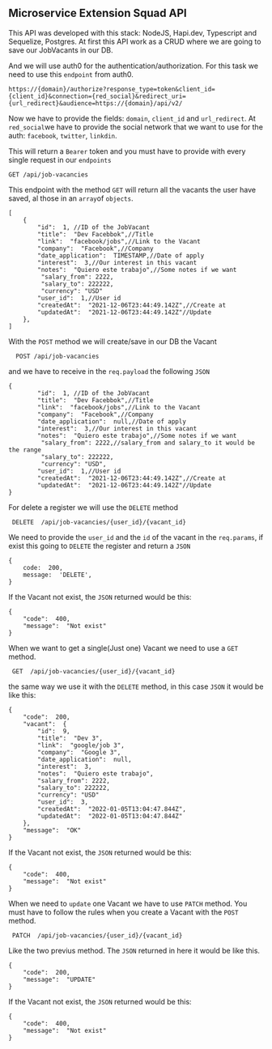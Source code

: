 ## **Microservice Extension Squad API**
This API was developed with this stack: NodeJS, Hapi.dev, Typescript and Sequelize, Postgres.
At first this API work as a CRUD where we are going to save our JobVacants in our DB.

And we will use auth0 for the authentication/authorization. For this task we need to use this `endpoint` from auth0.

    https://{domain}/authorize?response_type=token&client_id={client_id}&connection={red_social}&redirect_uri={url_redirect}&audience=https://{domain}/api/v2/

Now we have to provide the fields: `domain`, `client_id` and `url_redirect`. At `red_social`we have to provide the social network that we want to use for the auth: `facebook`, `twitter`, `linkdin`.

This will return a `Bearer` token and you must have to provide with every single request in our `endpoints`

    GET /api/job-vacancies
This endpoint with the method `GET` will return all the vacants the user have saved, al those in an `array`of `objects`.

    [
	    {
		    "id":  1, //ID of the JobVacant
		    "title":  "Dev Facebbok",//Title
		    "link":  "facebook/jobs",//Link to the Vacant
		    "company":  "Facebook",//Company
		    "date_application":  TIMESTAMP,//Date of apply
		    "interest":  3,//Our interest in this vacant
		    "notes":  "Quiero este trabajo",//Some notes if we want
			 "salary_from": 2222,
			 "salary_to": 222222,
			 "currency": "USD"
		    "user_id":  1,//User id
		    "createdAt":  "2021-12-06T23:44:49.142Z",//Create at
		    "updatedAt":  "2021-12-06T23:44:49.142Z"//Update
	    },
    ]


 With the `POST` method we will create/save in our DB the Vacant

      POST /api/job-vacancies
and we have to receive in the `req.payload` the following `JSON`

    {
		    "id":  1, //ID of the JobVacant
		    "title":  "Dev Facebbok",//Title
		    "link":  "facebook/jobs",//Link to the Vacant
		    "company":  "Facebook",//Company
		    "date_application":  null,//Date of apply
		    "interest":  3,//Our interest in this vacant
		    "notes":  "Quiero este trabajo",//Some notes if we want
			 "salary_from": 2222,//salary_from and salary_to it would be the range
			 "salary_to": 222222,
			 "currency": "USD",
		    "user_id":  1,//User id
		    "createdAt":  "2021-12-06T23:44:49.142Z",//Create at
		    "updatedAt":  "2021-12-06T23:44:49.142Z"//Update
    }
    
   For delete a register we will use the `DELETE` method

     DELETE  /api/job-vacancies/{user_id}/{vacant_id}
We need to provide the `user_id` and the `id` of the vacant in the `req.params`, if exist this going to `DELETE` the register and return a `JSON`

    {
    	code:  200,
    	message:  'DELETE',
    }
If the Vacant not exist, the `JSON` returned would be this:

    {
    	"code":  400,
    	"message":  "Not exist"
    }

    
When we want to get a single(Just one) Vacant we need to use a `GET` method.

     GET  /api/job-vacancies/{user_id}/{vacant_id}

 the same way we use it with the `DELETE` method, in this case `JSON` it would be like this:

    {
    	"code":  200,
    	"vacant":  {
    		"id":  9,
    		"title":  "Dev 3",
    		"link":  "google/job 3",
    		"company":  "Google 3",
    		"date_application":  null,
    		"interest":  3,
    		"notes":  "Quiero este trabajo",
			"salary_from": 2222,
			"salary_to": 222222,
			"currency": "USD"
    		"user_id":  3,
    		"createdAt":  "2022-01-05T13:04:47.844Z",
    		"updatedAt":  "2022-01-05T13:04:47.844Z"
    	},
    	"message":  "OK"
    }

If the Vacant not exist, the `JSON` returned would be this:

    {
    	"code":  400,
    	"message":  "Not exist"
    }

When we need to `update` one Vacant we have to use `PATCH` method. You must have to follow the rules when you create a Vacant with the `POST` method.

     PATCH  /api/job-vacancies/{user_id}/{vacant_id}

Like the two previus method. The `JSON` returned in here it would be like this.

    {
    	"code":  200,
    	"message":  "UPDATE"
    }
If the Vacant not exist, the `JSON` returned would be this:

	{
		"code":  400,
		"message":  "Not exist"
	}
